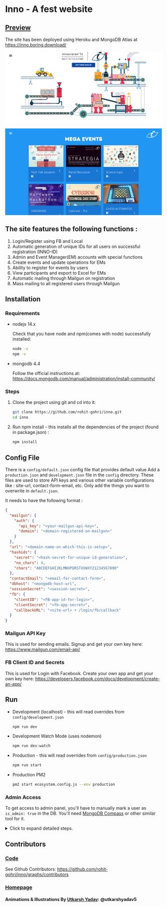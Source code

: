 # Inno - A fest website

## [Preview](https://inno.boring.download/)

The site has been deployed using Heroku and MongoDB Atlas at <https://inno.boring.download/>

[![Home Page](./temp/home_page.png)](#Homepage)

![Events Page](./temp/events.png)

## The site features the following functions :

1. Login/Register using FB and Local
2. Automatic generation of unique IDs for all users on successful registration (INNO-ID)
3. Admin and Event Manager(EM) accounts with special functions
4. Create events and update operations for EMs
5. Ability to register for events by users
6. View participants and export to Excel for EMs
7. Automatic mailing through Mailgun on registration
8. Mass mailing to all registered users through Mailgun

## Installation

### Requirements

- nodejs 14.x

    Check that you have node and npm(comes with node) successfully installed:

    ```sh
    node -v
    npm -v
    ```

- mongodb 4.4

    Follow the official instructions at:
    <https://docs.mongodb.com/manual/administration/install-community/>

### Steps

1. Clone the project using git and cd into it:

    ```sh
    git clone https://github.com/rohit-gohri/inno.git
    cd inno
    ```

1. Run npm install - this installs all the dependencies of the project (found in package.json) :

    ```sh
    npm install
    ```

## Config File

There is a `config/default.json` config file that provides default value 
Add a `production.json` and `development.json` file in the `config` directory. These files are used to store API keys and various other variable configurations like : site-url, contact-form-email, etc. Only add the things you want to overwrite in `default.json`.

It needs to have the following format :

```json
{
  "mailgun": {
    "auth": {
      "api_key": "<your-mailgun-api-key>",
      "domain": "<domain-registered-on-mailgun>"
    }
  },
  "url": "<domain-name-on-which-this-is-setup>",
  "hashids": {
    "secret": "<hash-secret-for-unique-id-generation>",
    "no_chars": 4,
    "chars": "ABCDEFGHIJKLMNOPQRSTUVWXYZ1234567890"
  },
  "contactEmail": "<email-for-contact-form>",
  "dbhost": "<mongodb-host-url",
  "sessionSecret": "<session-secret>",
  "fb": {
    "clientID": "<FB-app-id-for-login>",
    "clientSecret": "<fb-app-secret>",
    "callbackURL": "<site-url> + /login/fb/callback"
  }
}
```

### Mailgun API Key

This is used for sending emails. Signup and get your own key here: <https://www.mailgun.com/email-api/>

### FB Client ID and Secrets

This is used for Login with Facebook. Create your own app and get your own key here: <https://developers.facebook.com/docs/development/create-an-app/>

## Run

- Development (localhost) - this will read overrides from `config/development.json`

    ```sh
    npm run dev
    ```

- Development Watch Mode (uses nodemon)

    ```sh
    npm run dev:watch
    ```

- Production - this will read overrides from `config/production.json`

    ```sh
    npm run start
    ```

- Production PM2

    ```sh
    pm2 start ecosystem.config.js --env production
    ```

### Admin Access

To get access to admin panel, you'll have to manually mark a user as `is_admin: true` in the DB. 
You'll need [MongoDB Compass](https://www.mongodb.com/products/compass) or other similar tool for it.

<details>
 <summary>Click to expand detailed steps.</summary>

1. Connect to DB

	<img width="638" alt="image" src="https://user-images.githubusercontent.com/31949290/113467209-32cc8400-945f-11eb-8a7e-aed866c666fb.png">

2. Select `inno-site` DB

	<img width="684" alt="image" src="https://user-images.githubusercontent.com/31949290/113467220-40820980-945f-11eb-9bac-a4c0f46123e1.png">

3. Select `accounts` collection

	<img width="752" alt="image" src="https://user-images.githubusercontent.com/31949290/113467225-54c60680-945f-11eb-94f9-afd6e58a70e6.png">

4. Set `is_admin: true` for the required user

	<img width="1013" alt="image" src="https://user-images.githubusercontent.com/31949290/113467264-99ea3880-945f-11eb-93f9-217c80c098a3.png">

5. After that if you go to profile you'll have these extra buttons (also a button to add other event managers)

	<img width="528" alt="image" src="https://user-images.githubusercontent.com/31949290/113467307-cb630400-945f-11eb-9b6a-85c24c6dfd5f.png">

6. And if you are an Admin or an Event Manager (EM) you'll get access to edit event details and see participant info on event page

	<img width="499" alt="image" src="https://user-images.githubusercontent.com/31949290/113467375-3f9da780-9460-11eb-841f-3870928e4220.png">

</details>


## Contributors

### [Code](https://github.com/rohit-gohri/inno/graphs/contributors)

See Github Contributors: <https://github.com/rohit-gohri/inno/graphs/contributors>

### [Homepage](https://github.com/rohit-gohri/inno/tree/master/public/assets/robot)

#### Animations & Illustrations By [Utkarsh Yadav](https://github.com/utkarshyadav5): @utkarshyadav5
